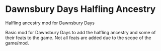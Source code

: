 # Dawnsbury Days Halfling Ancestry
 Halfling ancestry mod for Dawnsbury Days

Basic mod for Dawnsbury Days to add the halfling ancestry and some of their feats to the game.
Not all feats are added due to the scope of the game/mod.
